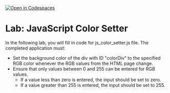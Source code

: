 [![Open in Codespaces](https://classroom.github.com/assets/launch-codespace-7f7980b617ed060a017424585567c406b6ee15c891e84e1186181d67ecf80aa0.svg)](https://classroom.github.com/open-in-codespaces?assignment_repo_id=13497182)
# Lab: JavaScript Color Setter

In the following lab, you will fill in code for js_color_setter.js file. The completed application must:

- Set the background color of the div with ID "colorDiv" to the specified RGB color whenever the RGB values from the HTML page change.
- Ensure that only values between 0 and 255 can be entered for RGB values.
  - If a value less than zero is entered, the input should be set to zero.
  - If a value greater than 255 is entered, the input should be set to 255.
